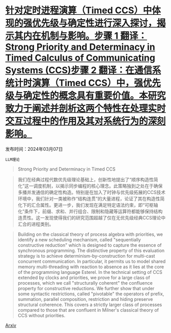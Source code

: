 # [针对定时进程演算（Timed CCS）中体现的强优先级与确定性进行深入探讨，揭示其内在机制与影响。步骤 1 翻译：Strong Priority and Determinacy in Timed Calculus of Communicating Systems (CCS)步骤 2 翻译：在通信系统计时演算（Timed CCS）中，强优先级与确定性的概念具有重要价值。本研究致力于阐述并剖析这两个特性在处理实时交互过程中的作用及其对系统行为的深刻影响。](https://arxiv.org/abs/2403.04618)

发布时间：2024年03月07日

`LLM理论`

> Strong Priority and Determinacy in Timed CCS

> 我们在经典过程代数优先级理论基础上，创新性地提出了“顺序构造性简化”这一调度机制，以揭示同步编程的核心理念。此策略独到之处在于确保多播并发通信的确定性构造。特别是在加入了时钟与优先级拓展的CCS技术环境中，我们针对一类被称作“结构连贯”的大量进程，论证了其在构造性简化下的汇合属性。更进一步，我们发现在满足特定语法约束，即“可枢轴化”条件下，前缀、求和、并行组合、限制和隐藏等运算符都能够保持结构连贯性。这一发现使得我们的研究范围超越了仅在无优先级经典CCS理论中汇合的进程类别。

> Building on the classical theory of process algebra with priorities, we identify a new scheduling mechanism, called "sequentially constructive reduction" which is designed to capture the essence of synchronous programming. The distinctive property of this evaluation strategy is to achieve determinism-by-construction for multi-cast concurrent communication. In particular, it permits us to model shared memory multi-threading with reaction to absence as it lies at the core of the programming language Esterel. In the technical setting of CCS extended by clocks and priorities, we prove for a large class of processes, which we call "structurally coherent" the confluence property for constructive reductions. We further show that under some syntactic restrictions, called "pivotable" the operators of prefix, summation, parallel composition, restriction and hiding preserve structural coherence. This covers a strictly larger class of processes compared to those that are confluent in Milner's classical theory of CCS without priorities.

[Arxiv](https://arxiv.org/abs/2403.04618)